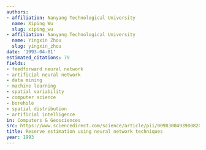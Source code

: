 ```yaml
---
authors:
- affiliation: Nanyang Technological University
  name: Xiping Wu
  slug: xiping_wu
- affiliation: Nanyang Technological University
  name: Yingxin Zhou
  slug: yingxin_zhou
date: '1993-04-01'
estimated_citations: 79
fields:
- feedforward neural network
- artificial neural network
- data mining
- machine learning
- spatial variability
- computer science
- borehole
- spatial distribution
- artificial intelligence
in: Computers & Geosciences
src: https://www.sciencedirect.com/science/article/pii/009830049390082G
title: Reserve estimation using neural network techniques
year: 1993
---
```

